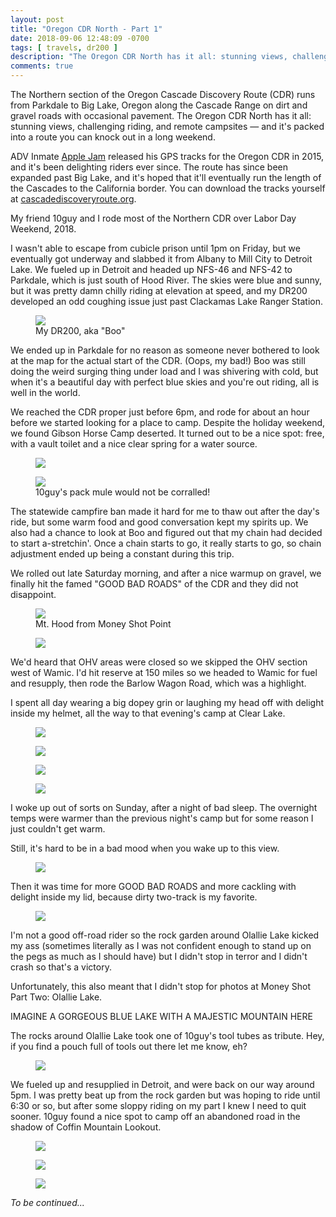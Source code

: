 ```yaml
---
layout: post
title: "Oregon CDR North - Part 1"
date: 2018-09-06 12:48:09 -0700
tags: [ travels, dr200 ]
description: "The Oregon CDR North has it all: stunning views, challenging riding, and remote campsites &mdash; and it's packed into a route you can knock out in a long weekend."
comments: true
---
```


<p class="intro"><span class="dropcap">T</span>he Northern section of the Oregon Cascade Discovery Route (CDR) runs from Parkdale to Big Lake, Oregon along the Cascade Range on dirt and gravel roads with occasional pavement. The Oregon CDR North has it all: stunning views, challenging riding, and remote campsites &mdash; and it's packed into a route you can knock out in a long weekend.</p>

ADV Inmate [Apple Jam](https://advrider.com/index.php?members/apple-jam.68191/) released his GPS tracks for the Oregon CDR in 2015, and it's been delighting riders ever since. The route has since been expanded past Big Lake, and it's hoped that it'll eventually run the length of the Cascades to the California border. You can download the tracks yourself at [cascadediscoveryroute.org](http://www.cascadediscoveryroute.org/).

My friend 10guy and I rode most of the Northern CDR over Labor Day Weekend, 2018.

I wasn't able to escape from cubicle prison until 1pm on Friday, but we eventually got underway and slabbed it from Albany to Mill City to Detroit Lake. We fueled up in Detroit and headed up NFS-46 and NFS-42 to Parkdale, which is just south of Hood River. The skies were blue and sunny, but it was pretty damn chilly riding at elevation at speed, and my DR200 developed an odd coughing issue just past Clackamas Lake Ranger Station.

<figure><a href="https://tbolt.smugmug.com/Motorcycles/Travels/201809-CDR-North/i-dn4CRZf/1/960e0501/%2BL5fiakcBZq8LWkYGZtOwHFjvy0%3D-1536357566-O/i-dn4CRZf.jpg"><img src="https://tbolt.smugmug.com/Motorcycles/Travels/201809-CDR-North/i-dn4CRZf/1/960e0501/XL/20180831_163205-XL.jpg"/></a><figcaption>My DR200, aka "Boo"</figcaption></figure>

We ended up in Parkdale for no reason as someone never bothered to look at the map for the actual start of the CDR. (Oops, my bad!) Boo was still doing the weird surging thing under load and I was shivering with cold, but when it's a beautiful day with perfect blue skies and you're out riding, all is well in the world.

We reached the CDR proper just before 6pm, and rode for about an hour before we started looking for a place to camp. Despite the holiday weekend, we found Gibson Horse Camp deserted. It turned out to be a nice spot: free, with a vault toilet and a nice clear spring for a water source.

<figure><a href="https://tbolt.smugmug.com/Motorcycles/Travels/201809-CDR-North/i-Gj8vpn2/0/e87f562b/tN5HKiTDOY9QpxXIQwr9goxmK8I%3D-1536357566-O/i-Gj8vpn2.jpg"><img src="https://tbolt.smugmug.com/Motorcycles/Travels/201809-CDR-North/i-Gj8vpn2/0/e87f562b/XL/20180901_074056-XL.jpg"/></a></figure>
<figure><a href="https://tbolt.smugmug.com/Motorcycles/Travels/201809-CDR-North/i-jSpkN3d/0/cf77e407/QznoGaLNs%2BosoggCaeN9b1BShvU%3D-1536357566-O/i-jSpkN3d.jpg"><img src="https://tbolt.smugmug.com/Motorcycles/Travels/201809-CDR-North/i-jSpkN3d/0/cf77e407/XL/20180901_074213-XL.jpg"/></a><figcaption>10guy's pack mule would not be corralled!</figcaption></figure>

The statewide campfire ban made it hard for me to thaw out after the day's ride, but some warm food and good conversation kept my spirits up. We also had a chance to look at Boo and figured out that my chain had decided to start a-stretchin'. Once a chain starts to go, it really starts to go, so chain adjustment ended up being a constant during this trip.

We rolled out late Saturday morning, and after a nice warmup on gravel, we finally hit the famed "GOOD BAD ROADS" of the CDR and they did not disappoint.

<figure><a href="https://tbolt.smugmug.com/Motorcycles/Travels/201809-CDR-North/i-nHtKTQP/0/b702d7a7/H2DJ5mvUxoV9gnhYCkk0kUoQeiI%3D-1536357566-O/i-nHtKTQP.jpg"><img src="https://tbolt.smugmug.com/Motorcycles/Travels/201809-CDR-North/i-nHtKTQP/0/b702d7a7/XL/20180901_122717-XL.jpg"/></a><figcaption>Mt. Hood from Money Shot Point</figcaption></figure>

<figure><a href="https://tbolt.smugmug.com/Motorcycles/Travels/201809-CDR-North/i-WjLCtBx/0/2305c029/fCLc%2Ag99MD%2BSnXEZKyF6PSnsB8I%3D-1536357566-O/i-WjLCtBx.jpg"><img src="https://tbolt.smugmug.com/Motorcycles/Travels/201809-CDR-North/i-WjLCtBx/0/2305c029/XL/20180901_123655-XL.jpg"/></a></figure>

We'd heard that OHV areas were closed so we skipped the OHV section west of Wamic. I'd hit reserve at 150 miles so we headed to Wamic for fuel and resupply, then rode the Barlow Wagon Road, which was a highlight.

I spent all day wearing a big dopey grin or laughing my head off with delight inside my helmet, all the way to that evening's camp at Clear Lake.

<figure><a href="https://tbolt.smugmug.com/Motorcycles/Travels/201809-CDR-North/i-C53jRHQ/0/992d7fe8/F4y2CirxfI7kxf1aADq62LJQK98%3D-1536357566-O/i-C53jRHQ.jpg"><img src="https://tbolt.smugmug.com/Motorcycles/Travels/201809-CDR-North/i-C53jRHQ/0/992d7fe8/XL/20180901_185951-XL.jpg"/></a></figure>
<figure><a href="https://tbolt.smugmug.com/Motorcycles/Travels/201809-CDR-North/i-SVhzt5S/0/8ae1a6a9/auMY6MCusiTn0fUlNTlPmMaCeV0%3D-1536357566-O/i-SVhzt5S.jpg"><img src="https://tbolt.smugmug.com/Motorcycles/Travels/201809-CDR-North/i-SVhzt5S/0/8ae1a6a9/XL/20180901_185909-XL.jpg"/></a></figure>
<figure><a href="https://tbolt.smugmug.com/Motorcycles/Travels/201809-CDR-North/i-fHxZg9w/0/838b00c8/9JJ2NCwJBNwqujumH0gr5VgzOi8%3D-1536357566-O/i-fHxZg9w.jpg"><img src="https://tbolt.smugmug.com/Motorcycles/Travels/201809-CDR-North/i-fHxZg9w/0/838b00c8/XL/20180901_190143-XL.jpg"/></a></figure>
<figure><a href="https://tbolt.smugmug.com/Motorcycles/Travels/201809-CDR-North/i-bJzrJJ8/0/5ed460b7/X5PaE6oY2m4BRwFrV2ctnyzdXLI%3D-1536357566-O/i-bJzrJJ8.jpg"><img src="https://tbolt.smugmug.com/Motorcycles/Travels/201809-CDR-North/i-bJzrJJ8/0/5ed460b7/XL/20180901_194728-XL.jpg"/></a></figure>

I woke up out of sorts on Sunday, after a night of bad sleep. The overnight temps were warmer than the previous night's camp but for some reason I just couldn't get warm.

Still, it's hard to be in a bad mood when you wake up to this view.

<figure><a href="https://tbolt.smugmug.com/Motorcycles/Travels/201809-CDR-North/i-v35BztX/0/0b276c88/DrBOw7mMtwZt%2Ad0X%2ACcy1pcnOpw%3D-1536357566-O/i-v35BztX.jpg"><img src="https://tbolt.smugmug.com/Motorcycles/Travels/201809-CDR-North/i-v35BztX/0/0b276c88/XL/20180902_073306-XL.jpg"/></a></figure>

Then it was time for more GOOD BAD ROADS and more cackling with delight inside my lid, because dirty two-track is my favorite.

<figure><a href="https://tbolt.smugmug.com/Motorcycles/Travels/201809-CDR-North/i-7s7s6gC/1/c58a944b/%2BGswrFl9tpWnozPlavgagC%2AzW1U%3D-1536359303-O/i-7s7s6gC.jpg"><img src="https://tbolt.smugmug.com/Motorcycles/Travels/201809-CDR-North/i-7s7s6gC/1/c58a944b/X2/20180902_122748-X2.jpg"/></a></figure>

I'm not a good off-road rider so the rock garden around Olallie Lake kicked my ass (sometimes literally as I was not confident enough to stand up on the pegs as much as I should have) but I didn't stop in terror and I didn't crash so that's a victory.

Unfortunately, this also meant that I didn't stop for photos at Money Shot Part Two: Olallie Lake.

IMAGINE A GORGEOUS BLUE LAKE WITH A MAJESTIC MOUNTAIN HERE

The rocks around Olallie Lake took one of 10guy's tool tubes as tribute. Hey, if you find a pouch full of tools out there let me know, eh?

<figure><a href="https://tbolt.smugmug.com/Motorcycles/Travels/201809-CDR-North/i-Wc6Qz7w/1/7c5beb32/usppx485jBsjs2kXD%2AoPwWFEpV0%3D-1536359303-O/i-Wc6Qz7w.jpg"><img src="https://tbolt.smugmug.com/Motorcycles/Travels/201809-CDR-North/i-Wc6Qz7w/1/7c5beb32/X2/20180902_162733-X2.jpg"/></a></figure>

We fueled up and resupplied in Detroit, and were back on our way around 5pm. I was pretty beat up from the rock garden but was hoping to ride until 6:30 or so, but after some sloppy riding on my part I knew I need to quit sooner. 10guy found a nice spot to camp off an abandoned road in the shadow of Coffin Mountain Lookout.

<figure><a href="https://tbolt.smugmug.com/Motorcycles/Travels/201809-CDR-North/i-H34c9f3/0/2cc2f003/lf%2B5ggMFMNnaorYQN%2B%2AQ5GvigdE%3D-1536357566-O/i-H34c9f3.jpg"><img src="https://tbolt.smugmug.com/Motorcycles/Travels/201809-CDR-North/i-H34c9f3/0/2cc2f003/XL/20180903_064959-XL.jpg"/></a></figure>
<figure><a href="https://tbolt.smugmug.com/Motorcycles/Travels/201809-CDR-North/i-pXRM4xL/0/1866152c/KEKvXxxD1nS3yzD8hsS3t5usi6Q%3D-1536357566-O/i-pXRM4xL.jpg"><img src="https://tbolt.smugmug.com/Motorcycles/Travels/201809-CDR-North/i-pXRM4xL/0/1866152c/XL/20180903_070211-XL.jpg"/></a></figure>
<figure><a href="https://tbolt.smugmug.com/Motorcycles/Travels/201809-CDR-North/i-PBqnjGx/0/7a010549/oppz9tQxw%2APjweiSCdLHPfyavUQ%3D-1536357566-O/i-PBqnjGx.jpg"><img src="https://tbolt.smugmug.com/Motorcycles/Travels/201809-CDR-North/i-PBqnjGx/0/7a010549/XL/20180903_070917-XL.jpg"/></a></figure>

*To be continued...*
